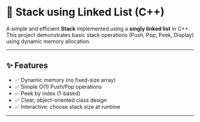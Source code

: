 # 🧱 Stack using Linked List (C++)

A simple and efficient **Stack** implemented using a **singly linked list** in C++.  
This project demonstrates basic stack operations (Push, Pop, Peek, Display) using dynamic memory allocation.

---

## ✨ Features

- ✅ Dynamic memory (no fixed-size array)
- ✅ Simple O(1) Push/Pop operations
- ✅ Peek by index (1-based)
- ✅ Clear, object-oriented class design
- ✅ Interactive: choose stack size at runtime

---
